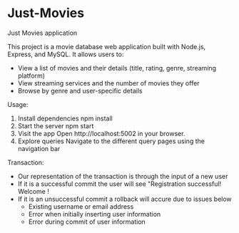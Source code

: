 # Just-Movies
Just Movies application

This project is a movie database web application built with Node.js, Express, and MySQL. It allows users to:
- View a list of movies and their details (title, rating, genre, streaming platform)
- View streaming services and the number of movies they offer
- Browse by genre and user-specific details

Usage:
1. Install dependencies
npm install
2. Start the server
npm start
3. Visit the app
Open http://localhost:5002 in your browser.
4. Explore queries
Navigate to the different query pages using the navigation bar

Transaction:
- Our representation of the transaction is through the input of a new user
- If it is a successful commit the user will see "Registration successful! Welcome <username>!
- If it is an unsuccessful commit a rollback will accure due to issues below
    - Existing username or email address
    - Error when initially inserting user information
    - Error during commit of user information
